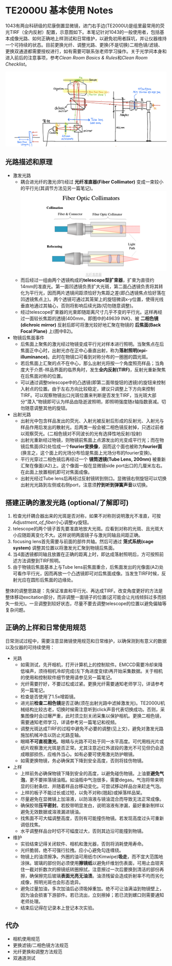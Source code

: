 # TE2000U 基本使用 Notes
1043有两台科研级的尼康倒置显微镜，进门右手边(TE2000U)是组里最常用的荧光TIRF（全内反射）配置，示意图如下。本笔记针对1043的一般使用者，包括基本成像光路、如何正确地上样测试和日常维护，以避免初用者踩坑，并让仪器维持一个可持续的状态。目前更换光纤、调整光路、更换(不是切换)二相色镜/滤镜、更换双通道都需要授权进行，如有需要可联系张老师学习操作。关于光学间本身和进入前后的注意事项，参考*Clean Room Basics & Rules*和*Clean Room Checklist*。

![](Microscope_fig.png)
## 光路描述和原理
- 激发光路
    - 耦合进光纤的激光(B1)经过 **光纤准直器(Fiber Collimator)** 变成一束较小的平行光(其调节方法见另一篇笔记)。
        ![](fiber-collimators.png)
        <center style="font-size:10px;color:#C0C0C0;text-decoration:underline">光纤准直器</center>
    - 而后经过一组由两个透镜构成的**telescope型扩束器**，扩束为直径约14mm的准直光。第一面凹透镜负责扩大光斑，第二面凸透镜负责将其转化为平行光，因而两片透镜间距须恰好为焦距之差(即凸透镜焦点恰好落在凹透镜焦点上)。两个透镜可通过其笼架上的旋钮微调x-y位置，使得光线垂直地通过其轴心，否则将影响后续光路(切勿随意调整)。
    - 经过telescope扩束器的光束即随距离尺寸几乎不变的平行光。这样再经过一面较长焦距的透镜(400mm，即图中的49639 INK)、被 **二相色镜(dichroic mirror)** 反射后即可将激光较好地汇聚在物镜的 **后焦面(Back Focal Plane)** 上(图中B2)。
- 物镜后焦面事件
    - 后焦面上聚焦的激光经过物镜变成平行光对样本进行照明。当聚焦点在后焦面正中心时，出射光亦在正中心垂直出射，称为**落射照明(epi-illuminance)**。此时在物镜口可看到对称分布的一圈圈的圆光斑。
    - 若后焦面上汇聚的点不在中心，那么出射光将按一个角度照亮样品；当角度大于介质-样品界面的临界角时，发生**全内反射(TIRF)**，反射光重新聚焦在后焦面对称的位置。
    - 可以通过调整telescope中的凸透镜(即第二面带旋钮的透镜)的旋钮来控制入射点的位置。由于左右方向比较稳定，建议只调整上下方向来控制TIRF。可以观察物镜出口光斑位置来判断是否发生TIRF，当光斑大部分“潜入”物镜即可认为样品由隐逝波照明，即照明强度随z轴指数衰减。切勿随意调整其他的旋钮。
- 出射光路
    - 出射光中包含样品发出的荧光、入射光被反射后形成的反射光、入射光与样品作用后发出的散射光。后两类一般会被二相色镜反射掉，只透过前者以观察荧光。(二相色镜对不同波长的光有选择性地反射/投射)
    - 出射光重新经过物镜，则物镜前焦面上点源发出的光变成平行光；而在物镜后焦面(B2)处恰成一个**fourier变换像**，因而这个面也被称为**fourier面**(换言之，这个面上的光场分布恰是焦面上光场分布的fourier变换)。
    - 平行光穿过二相色镜后再经过一个 **镜筒透镜(Tube Lens, 200nm)** 被重新汇聚在像面(A2)上。这个像面一般在显微镜side port出口的几厘米左右。在此面上放置相机即可对焦面成像。
    - 出射光经过Tube lens后再经过反射镜转到侧口。显微镜右侧旋钮可以切换出射光光路到左侧或右侧port，注意须**拧到听到弹簧声音**以切换。

## 搭建正确的激发光路 (optional/了解即可)
1. 检查光纤耦合器出来的光斑是否对称，如果不对称则说明激光不准直，可按*Adjustment_of_fiber*小心调整xy旋钮。
2. telescope的两个镜子首先要准直地放大光斑。应看到对称的光斑、且光斑大小应随距离变化不大。这样说明两面镜子与激光同轴且间距正确。
3. focusing lens首先需要与前面的部件共轴。然后可通过 **笼式系统(cage system)** 调整其位置以将激发光汇聚到物镜后焦面。
4. 当4面透镜都同轴且放置在正确的距离上时，即达成落射照明后，方可按照前述方法调整到TIRF照明。
5. 由于物镜后焦面基本上与Tube lens前焦面重合，后焦面发出的光像面(A2)处可看作平行光，因而再放一个凸透镜即可对后焦面成像。当发生TIRF时候，反射光应在圆形后焦面的边缘处。

整体的调整思路是：先保证准直和平行光、再达成TIRF。改变角度更好的方法是整体移动excitation部分，而非调整一面镜子的位置(这可能会让光线倾斜过多而损失一些光)。一旦调整到较好状态，尽量不要去调整telescope的位置以避免偏轴等复杂问题。

## 正确的上样和日常使用规范
日常测试过程中，需要注意显微镜使用规范和日常维护，以确保测到有意义的数据以及仪器的可持续使用：
- 光路
  - 如需测试，先开相机，打开计算机上的控制软件。EMCCD需要冷却来降低噪声，须待相机冷却完成(左下角进度变绿)再开始采集数据。关于相机的使用和控制软件细节使用请参见另一篇笔记。
  - 光纤需要拧好，不要过松或过紧。更换光纤需要通知老师学习，详请参考另一篇笔记。
  - 检查是否使用了1.5x增距镜。
  - 进光前**检查二相色镜**是否正确(须在出射光路中滤掉激发光)。TE2000U机械结构比较古老，切换时候需注意听到click声音代表切换成功。否则，采集图像时会过曝严重，此时须立刻关闭采集以保护相机。更换二相色镜，需要通知老师学习，详请参考另一篇笔记和视频。
  - 调整光斑达成TIRF的过程中避免不必要的调整(见上文)，避免对激发光路施加机械冲击以防止光路歪轴。
  - 眼睛**不可直视激光**。眼睛与光路不可处于同一水平高度。可代用档光片或纸片观察激光光斑是否正常。尤其注意近红外波段的激光不可见但仍会造成眼部损伤，应格外当心。如有必要可使用激光防护眼镜。
  - 如需更换物镜，务必确保其下降到安全高度，否则将挂伤物镜。
- 上样
  - 上样前务必确保物镜下降到安全的高度，以避免碰伤物镜。上油要**避免气泡**，更不要摔落镜油瓶。如油瓶中气泡很多，需要degas。气泡将带来明显的衍射条纹、并随着样品台移动变化。可尝试移动样品台来赶走气泡。
  - 上样的板子不能过长或过短，以免不对称(翘起)或掉落样品架。
  - 尽量避免在显微镜上加溶液，以防溶液与镜油混合而导致无法正常成像。
  - 确保胶带**压平密封**。若胶带明显发白，说明溶液有渗漏，最好重新制样以避免无效数据或溶液漏进镜油。
  - 找焦面不可大幅调整高度，否则有可能撞伤物镜。若发现高度过头可重新调低找焦。
  - 水平调整样品台时切不可幅度过大，否则其边沿可能撞到物镜。
- 维护
  - 实验结束记得关闭软件、相机和激光器，否则将消耗使用寿命。
  - 光纤脆弱，绝不可强行拉拽。应小心避免勾连缠绕。
  - 物镜上的油须擦净。外圈的油可用纸巾(Kimwipe)**吸走**，而不宜大范围地涂抹。玻璃的部份则必须使用**擦镜纸**以避免纤维划伤表面，可用止血钳夹住一截对折数次的擦镜纸转圈擦拭，注意擦过一次后要换到清洁的部份再擦，确保擦完后玻璃**表面光亮无油渍**。油渍残留会造成折射率不均而劣化成像，照明光斑也会形态诡异。
  - 避免过量加油，多次加油后必须吸掉重加。绝不可让油满溢到物镜壁上，因为油会损害下游部件。若已流出，立刻擦掉；若已流到螺口则需要通知老师处理。
  - 结束后记得在记录本上登记本次实验。
  
## 代办
- 相机使用规范
- 更换滤镜/二相色镜方法规范
- 光纤更换和调整方法规范
- 双通道测试